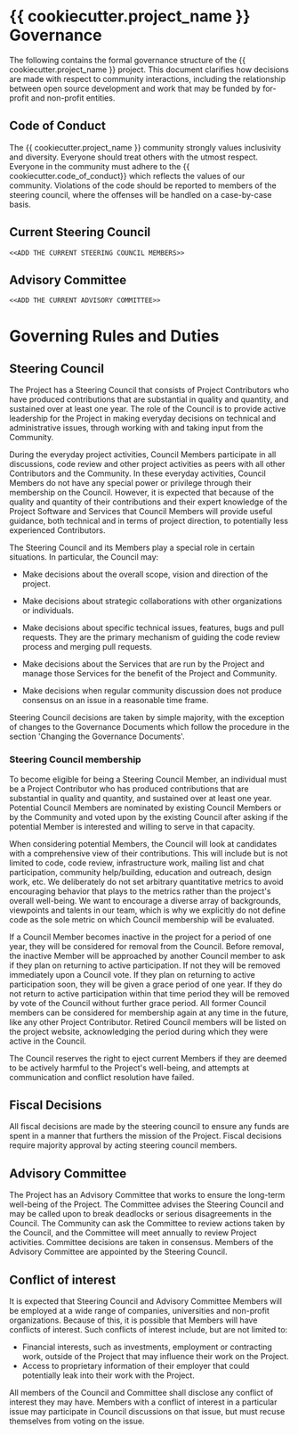 # {{ cookiecutter.project_name }} Governance

The following contains the formal governance structure of the {{ cookiecutter.project_name }} project. This document clarifies how decisions are made with respect to community interactions, including the relationship between open source development and work that may be funded by for-profit and non-profit entities.

## Code of Conduct

The {{ cookiecutter.project_name }} community strongly values inclusivity and diversity. Everyone should treat others with the utmost respect. Everyone in the community must adhere to the {{ cookiecutter.code_of_conduct}} which reflects the values of our community. Violations of the code should be reported to members of the steering council, where the offenses will be handled on a case-by-case basis.

## Current Steering Council

    <<ADD THE CURRENT STEERING COUNCIL MEMBERS>>


## Advisory Committee

    <<ADD THE CURRENT ADVISORY COMMITTEE>>

# Governing Rules and Duties

## Steering Council

The Project has a Steering Council that consists of Project Contributors who
have produced contributions that are substantial in quality and quantity, and
sustained over at least one year. The role of the Council is to provide active
leadership for the Project in making everyday decisions on technical and
administrative issues, through working with and taking input from the Community.

During the everyday project activities, Council Members participate in all
discussions, code review and other project activities as peers with all other
Contributors and the Community. In these everyday activities, Council Members do
not have any special power or privilege through their membership on the Council.
However, it is expected that because of the quality and quantity of their
contributions and their expert knowledge of the Project Software and Services
that Council Members will provide useful guidance, both technical and in terms
of project direction, to potentially less experienced Contributors.

The Steering Council and its Members play a special role in certain situations.
In particular, the Council may:

- Make decisions about the overall scope, vision and direction of the project.

- Make decisions about strategic collaborations with other organizations or
  individuals.

- Make decisions about specific technical issues, features, bugs and pull
  requests. They are the primary mechanism of guiding the code review process
  and merging pull requests.

- Make decisions about the Services that are run by the Project and manage those
  Services for the benefit of the Project and Community.

- Make decisions when regular community discussion does not produce consensus on
  an issue in a reasonable time frame.

Steering Council decisions are taken by simple majority, with the exception of changes to the Governance Documents which follow the procedure in the section 'Changing the Governance Documents'.

### Steering Council membership

To become eligible for being a Steering Council Member, an individual
must be a Project Contributor who has produced contributions that are
substantial in quality and quantity, and sustained over at least one
year. Potential Council Members are nominated by existing Council
Members or by the Community and voted upon by the existing Council
after asking if the potential Member is interested and willing to
serve in that capacity.

When considering potential Members, the Council will look at
candidates with a comprehensive view of their contributions. This will
include but is not limited to code, code review, infrastructure work,
mailing list and chat participation, community help/building,
education and outreach, design work, etc. We deliberately do not
set arbitrary quantitative metrics to avoid encouraging behavior
that plays to the metrics rather than the project's overall well-being.
We want to encourage a diverse array of backgrounds, viewpoints and
talents in our team, which is why we explicitly do not define code as
the sole metric on which Council membership will be evaluated.

If a Council Member becomes inactive in the project for a period of
one year, they will be considered for removal from the Council. Before
removal, the inactive Member will be approached by another Council
member to ask if they plan on returning to active participation. If
not they will be removed immediately upon a Council vote. If they plan
on returning to active participation soon, they will be given a grace
period of one year. If they do not return to active participation
within that time period they will be removed by vote of the Council
without further grace period. All former Council members can be
considered for membership again at any time in the future, like any
other Project Contributor. Retired Council members will be listed on
the project website, acknowledging the period during which they were
active in the Council.

The Council reserves the right to eject current Members if they are
deemed to be actively harmful to the Project's well-being, and
attempts at communication and conflict resolution have failed.

## Fiscal Decisions

All fiscal decisions are made by the steering council to ensure any
funds are spent in a manner that furthers the mission of the Project.
Fiscal decisions require majority approval by acting steering council
members.

## Advisory Committee

The Project has an Advisory Committee that works to ensure the long-term
well-being of the Project. The Committee advises the Steering Council and
may be called upon to break deadlocks or serious disagreements in the
Council. The Community can ask the Committee to review actions taken by
the Council, and the Committee will meet annually to review Project
activities. Committee decisions are taken in consensus. Members of the
Advisory Committee are appointed by the Steering Council.

## Conflict of interest

It is expected that Steering Council and Advisory Committee Members
will be employed at a wide range of companies, universities and non-profit
organizations. Because of this, it is possible that Members will have
conflicts of interest. Such conflicts of interest include, but are not
limited to:

- Financial interests, such as investments, employment or contracting
  work, outside of the Project that may influence their work on the
  Project.
- Access to proprietary information of their employer that could
  potentially leak into their work with the Project.

All members of the Council and Committee shall disclose any conflict of
interest they may have. Members with a conflict of interest in a
particular issue may participate in Council discussions on that issue,
but must recuse themselves from voting on the issue.
